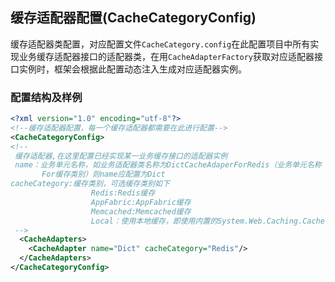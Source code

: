 ## 缓存适配器配置(CacheCategoryConfig)
缓存适配器类配置，对应配置文件```CacheCategory.config```在此配置项目中所有实现业务缓存适配器接口的适配器类，在用```CacheAdapterFactory```获取对应适配器接口实例时，框架会根据此配置动态注入生成对应适配器实例。

### 配置结构及样例
```xml
<?xml version="1.0" encoding="utf-8"?>
<!--缓存适配器配置，每一个缓存适配器都需要在此进行配置-->
<CacheCategoryConfig>
<!--
 缓存适配器,在这里配置已经实现某一业务缓存接口的适配器实例
 name：业务单元名称，如业务适配器类名称为DictCacheAdaperForRedis（业务单元名称 + CacheAdapter + 
       For缓存类别）则name应配置为Dict
cacheCategory:缓存类别，可选缓存类别如下
                  Redis:Redis缓存
                  AppFabric:AppFabric缓存
                  Memcached:Memcached缓存
                  Local：使用本地缓存，即使用内置的System.Web.Caching.Cache类
 -->
  <CacheAdapters>
    <CacheAdapter name="Dict" cacheCategory="Redis"/>
  </CacheAdapters>
</CacheCategoryConfig>
```
